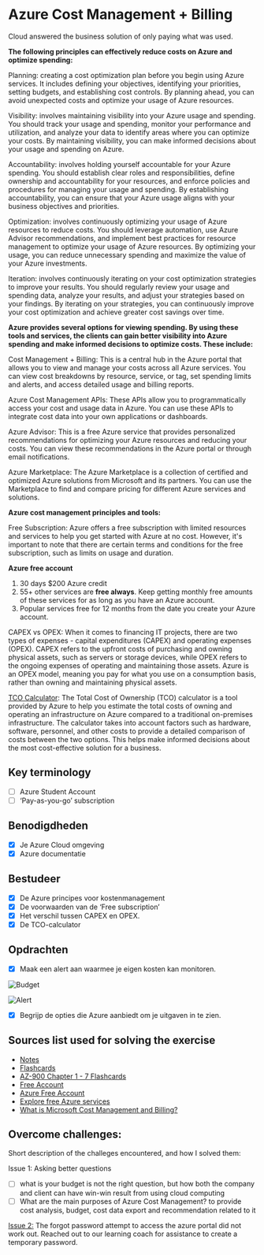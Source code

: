 # Azure Cost Management + Billing

Cloud answered the business solution of only paying what was used.

**The following principles can effectively reduce costs on Azure and optimize spending:**

Planning: creating a cost optimization plan before you begin using Azure services. It includes defining your objectives, identifying your priorities, setting budgets, and establishing cost controls. By planning ahead, you can avoid unexpected costs and optimize your usage of Azure resources.

Visibility: involves maintaining visibility into your Azure usage and spending. You should track your usage and spending, monitor your performance and utilization, and analyze your data to identify areas where you can optimize your costs. By maintaining visibility, you can make informed decisions about your usage and spending on Azure.

Accountability: involves holding yourself accountable for your Azure spending. You should establish clear roles and responsibilities, define ownership and accountability for your resources, and enforce policies and procedures for managing your usage and spending. By establishing accountability, you can ensure that your Azure usage aligns with your business objectives and priorities.

Optimization: involves continuously optimizing your usage of Azure resources to reduce costs. You should leverage automation, use Azure Advisor recommendations, and implement best practices for resource management to optimize your usage of Azure resources. By optimizing your usage, you can reduce unnecessary spending and maximize the value of your Azure investments.

Iteration: involves continuously iterating on your cost optimization strategies to improve your results. You should regularly review your usage and spending data, analyze your results, and adjust your strategies based on your findings. By iterating on your strategies, you can continuously improve your cost optimization and achieve greater cost savings over time.

**Azure provides several options for viewing spending. By using these tools and services, the clients can gain better visibility into Azure spending and make informed decisions to optimize costs. These include:**

Cost Management + Billing: This is a central hub in the Azure portal that allows you to view and manage your costs across all Azure services. You can view cost breakdowns by resource, service, or tag, set spending limits and alerts, and access detailed usage and billing reports.

Azure Cost Management APIs: These APIs allow you to programmatically access your cost and usage data in Azure. You can use these APIs to integrate cost data into your own applications or dashboards.

Azure Advisor: This is a free Azure service that provides personalized recommendations for optimizing your Azure resources and reducing your costs. You can view these recommendations in the Azure portal or through email notifications.

Azure Marketplace: The Azure Marketplace is a collection of certified and optimized Azure solutions from Microsoft and its partners. You can use the Marketplace to find and compare pricing for different Azure services and solutions.

**Azure cost management principles and tools:**

Free Subscription: Azure offers a free subscription with limited resources and services to help you get started with Azure at no cost. However, it's important to note that there are certain terms and conditions for the free subscription, such as limits on usage and duration.

**Azure free account**

1. 30 days $200 Azure credit
2. 55+ other services are **free always**. Keep getting monthly free amounts of these services for as long as you have an Azure account.
3. Popular services free for 12 months from the date you create your Azure account.

CAPEX vs OPEX: When it comes to financing IT projects, there are two types of expenses - capital expenditures (CAPEX) and operating expenses (OPEX). CAPEX refers to the upfront costs of purchasing and owning physical assets, such as servers or storage devices, while OPEX refers to the ongoing expenses of operating and maintaining those assets. Azure is an OPEX model, meaning you pay for what you use on a consumption basis, rather than owning and maintaining physical assets.

[TCO Calculator](https://azure.microsoft.com/en-us/pricing/tco/calculator/): The Total Cost of Ownership (TCO) calculator is a tool provided by Azure to help you estimate the total costs of owning and operating an infrastructure on Azure compared to a traditional on-premises infrastructure. The calculator takes into account factors such as hardware, software, personnel, and other costs to provide a detailed comparison of costs between the two options. This helps make informed decisions about the most cost-effective solution for a business.

## Key terminology

- [ ] Azure Student Account
- [ ] ‘Pay-as-you-go’ subscription

## Benodigdheden

- [x] Je Azure Cloud omgeving
- [x] Azure documentatie

## Bestudeer

- [x] De Azure principes voor kostenmanagement
- [x] De voorwaarden van de ‘Free subscription’
- [x] Het verschil tussen CAPEX en OPEX.
- [x] De TCO-calculator

## Opdrachten

- [x] Maak een alert aan waarmee je eigen kosten kan monitoren.

![Budget](https://github.com/techgrounds/techgrounds-anj-dtmr/blob/main/00_includes/week-4-includes/az-02-createbudget.png)

![Alert](https://github.com/techgrounds/techgrounds-anj-dtmr/blob/main/00_includes/week-4-includes/az-02-alert.png)

- [x] Begrijp de opties die Azure aanbiedt om je uitgaven in te zien.

## Sources list used for solving the exercise

- [Notes](https://drive.google.com/drive/folders/1OtQ_wYxGEuVkk2XZKPJAU1GY6BQS7u8k)
- [Flashcards](https://quizlet.com/498458578/azure-cost-management-flash-cards/)
- [AZ-900 Chapter 1 - 7 Flashcards](https://quizlet.com/641698339/az-900-chapter-1-7-flash-cards/)
- [Free Account](https://azure.microsoft.com/en-us/free/)
- [Azure Free Account](https://azure.microsoft.com/en-in/pricing/offers/ms-azr-0044p/)
- [Explore free Azure services](https://azure.microsoft.com/en-gb/pricing/free-services/)
- [What is Microsoft Cost Management and Billing?](https://learn.microsoft.com/en-us/azure/cost-management-billing/cost-management-billing-overview)

## Overcome challenges:

Short description of the challeges encountered, and how I solved them:

Issue 1: Asking better questions

- [ ] what is your budget is not the right question, but how both the company and client can have win-win result from using cloud computing
- [ ] What are the main purposes of Azure Cost Management? to provide cost analysis, budget, cost data export and recommendation related to it

[Issue 2:](https://github.com/techgrounds/techgrounds-anj-dtmr/blob/main/00_includes/week-4-includes/az-02-issue2.png) The forgot password attempt to access the azure portal did not work out. Reached out to our learning coach for assistance to create a temporary password.
